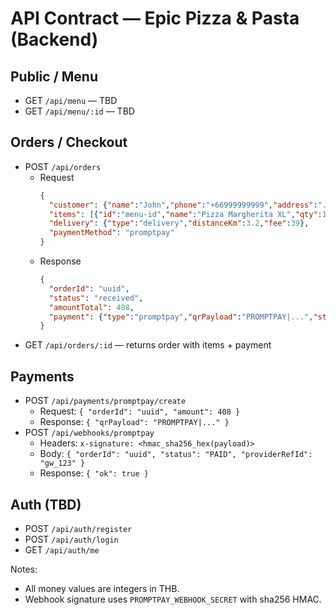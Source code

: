 # API Contract — Epic Pizza & Pasta (Backend)

## Public / Menu
- GET `/api/menu` — TBD
- GET `/api/menu/:id` — TBD

## Orders / Checkout
- POST `/api/orders`
  - Request
    ```json
    {
      "customer": {"name":"John","phone":"+66999999999","address":"...","lat":13.7,"lng":100.5},
      "items": [{"id":"menu-id","name":"Pizza Margherita XL","qty":1,"price":369}],
      "delivery": {"type":"delivery","distanceKm":3.2,"fee":39},
      "paymentMethod": "promptpay"
    }
    ```
  - Response
    ```json
    {
      "orderId": "uuid",
      "status": "received",
      "amountTotal": 408,
      "payment": {"type":"promptpay","qrPayload":"PROMPTPAY|...","status":"pending"}
    }
    ```
- GET `/api/orders/:id` — returns order with items + payment

## Payments
- POST `/api/payments/promptpay/create`
  - Request: `{ "orderId": "uuid", "amount": 408 }`
  - Response: `{ "qrPayload": "PROMPTPAY|..." }`
- POST `/api/webhooks/promptpay`
  - Headers: `x-signature: <hmac_sha256_hex(payload)>`
  - Body: `{ "orderId": "uuid", "status": "PAID", "providerRefId": "gw_123" }`
  - Response: `{ "ok": true }`

## Auth (TBD)
- POST `/api/auth/register`
- POST `/api/auth/login`
- GET `/api/auth/me`

Notes:
- All money values are integers in THB.
- Webhook signature uses `PROMPTPAY_WEBHOOK_SECRET` with sha256 HMAC.
